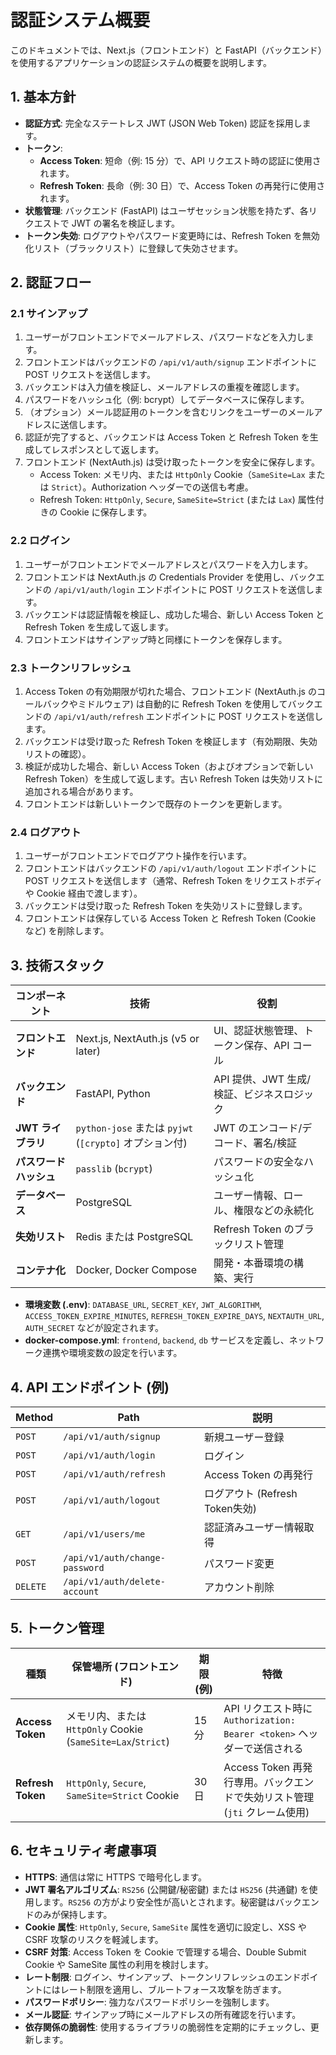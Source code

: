 # 認証システム概要

このドキュメントでは、Next.js（フロントエンド）と FastAPI（バックエンド）を使用するアプリケーションの認証システムの概要を説明します。

## 1. 基本方針

-   **認証方式**: 完全なステートレス JWT (JSON Web Token) 認証を採用します。
-   **トークン**:
    -   **Access Token**: 短命（例: 15 分）で、API リクエスト時の認証に使用されます。
    -   **Refresh Token**: 長命（例: 30 日）で、Access Token の再発行に使用されます。
-   **状態管理**: バックエンド (FastAPI) はユーザセッション状態を持たず、各リクエストで JWT の署名を検証します。
-   **トークン失効**: ログアウトやパスワード変更時には、Refresh Token を無効化リスト（ブラックリスト）に登録して失効させます。

## 2. 認証フロー

### 2.1 サインアップ

1.  ユーザーがフロントエンドでメールアドレス、パスワードなどを入力します。
2.  フロントエンドはバックエンドの `/api/v1/auth/signup` エンドポイントに POST リクエストを送信します。
3.  バックエンドは入力値を検証し、メールアドレスの重複を確認します。
4.  パスワードをハッシュ化（例: bcrypt）してデータベースに保存します。
5.  （オプション）メール認証用のトークンを含むリンクをユーザーのメールアドレスに送信します。
6.  認証が完了すると、バックエンドは Access Token と Refresh Token を生成してレスポンスとして返します。
7.  フロントエンド (NextAuth.js) は受け取ったトークンを安全に保存します。
    -   Access Token: メモリ内、または `HttpOnly` Cookie（`SameSite=Lax` または `Strict`）。Authorization ヘッダーでの送信も考慮。
    -   Refresh Token: `HttpOnly`, `Secure`, `SameSite=Strict` (または `Lax`) 属性付きの Cookie に保存します。

### 2.2 ログイン

1.  ユーザーがフロントエンドでメールアドレスとパスワードを入力します。
2.  フロントエンドは NextAuth.js の Credentials Provider を使用し、バックエンドの `/api/v1/auth/login` エンドポイントに POST リクエストを送信します。
3.  バックエンドは認証情報を検証し、成功した場合、新しい Access Token と Refresh Token を生成して返します。
4.  フロントエンドはサインアップ時と同様にトークンを保存します。

### 2.3 トークンリフレッシュ

1.  Access Token の有効期限が切れた場合、フロントエンド (NextAuth.js のコールバックやミドルウェア) は自動的に Refresh Token を使用してバックエンドの `/api/v1/auth/refresh` エンドポイントに POST リクエストを送信します。
2.  バックエンドは受け取った Refresh Token を検証します（有効期限、失効リストの確認）。
3.  検証が成功した場合、新しい Access Token（およびオプションで新しい Refresh Token）を生成して返します。古い Refresh Token は失効リストに追加される場合があります。
4.  フロントエンドは新しいトークンで既存のトークンを更新します。

### 2.4 ログアウト

1.  ユーザーがフロントエンドでログアウト操作を行います。
2.  フロントエンドはバックエンドの `/api/v1/auth/logout` エンドポイントに POST リクエストを送信します（通常、Refresh Token をリクエストボディや Cookie 経由で渡します）。
3.  バックエンドは受け取った Refresh Token を失効リストに登録します。
4.  フロントエンドは保存している Access Token と Refresh Token (Cookie など) を削除します。

## 3. 技術スタック

| コンポーネント        | 技術                                                 | 役割                                      |
| --------------------- | ---------------------------------------------------- | ----------------------------------------- |
| **フロントエンド**    | Next.js, NextAuth.js (v5 or later)                   | UI、認証状態管理、トークン保存、API コール    |
| **バックエンド**      | FastAPI, Python                                      | API 提供、JWT 生成/検証、ビジネスロジック |
| **JWT ライブラリ**    | `python-jose` または `pyjwt` (`[crypto]` オプション付) | JWT のエンコード/デコード、署名/検証        |
| **パスワードハッシュ**| `passlib` (`bcrypt`)                                 | パスワードの安全なハッシュ化              |
| **データベース**      | PostgreSQL                                           | ユーザー情報、ロール、権限などの永続化    |
| **失効リスト**        | Redis または PostgreSQL                              | Refresh Token のブラックリスト管理        |
| **コンテナ化**        | Docker, Docker Compose                               | 開発・本番環境の構築、実行                |

*   **環境変数 (.env)**: `DATABASE_URL`, `SECRET_KEY`, `JWT_ALGORITHM`, `ACCESS_TOKEN_EXPIRE_MINUTES`, `REFRESH_TOKEN_EXPIRE_DAYS`, `NEXTAUTH_URL`, `AUTH_SECRET` などが設定されます。
*   **docker-compose.yml**: `frontend`, `backend`, `db` サービスを定義し、ネットワーク連携や環境変数の設定を行います。

## 4. API エンドポイント (例)

| Method | Path                           | 説明                     |
| ------ | ------------------------------ | ------------------------ |
| `POST` | `/api/v1/auth/signup`          | 新規ユーザー登録         |
| `POST` | `/api/v1/auth/login`           | ログイン                 |
| `POST` | `/api/v1/auth/refresh`         | Access Token の再発行    |
| `POST` | `/api/v1/auth/logout`          | ログアウト (Refresh Token失効) |
| `GET`  | `/api/v1/users/me`             | 認証済みユーザー情報取得 |
| `POST` | `/api/v1/auth/change-password` | パスワード変更           |
| `DELETE`| `/api/v1/auth/delete-account` | アカウント削除           |

## 5. トークン管理

| 種類          | 保管場所 (フロントエンド)                                       | 期限 (例) | 特徴                                                                 |
| ------------- | ------------------------------------------------------------- | -------- | -------------------------------------------------------------------- |
| **Access Token** | メモリ内、または `HttpOnly` Cookie (`SameSite=Lax`/`Strict`) | 15 分    | API リクエスト時に `Authorization: Bearer <token>` ヘッダーで送信される |
| **Refresh Token**| `HttpOnly`, `Secure`, `SameSite=Strict` Cookie              | 30 日    | Access Token 再発行専用。バックエンドで失効リスト管理 (`jti` クレーム使用) |

## 6. セキュリティ考慮事項

-   **HTTPS**: 通信は常に HTTPS で暗号化します。
-   **JWT 署名アルゴリズム**: `RS256` (公開鍵/秘密鍵) または `HS256` (共通鍵) を使用します。`RS256` の方がより安全性が高いとされます。秘密鍵はバックエンドのみが保持します。
-   **Cookie 属性**: `HttpOnly`, `Secure`, `SameSite` 属性を適切に設定し、XSS や CSRF 攻撃のリスクを軽減します。
-   **CSRF 対策**: Access Token を Cookie で管理する場合、Double Submit Cookie や SameSite 属性の利用を検討します。
-   **レート制限**: ログイン、サインアップ、トークンリフレッシュのエンドポイントにはレート制限を適用し、ブルートフォース攻撃を防ぎます。
-   **パスワードポリシー**: 強力なパスワードポリシーを強制します。
-   **メール認証**: サインアップ時にメールアドレスの所有確認を行います。
-   **依存関係の脆弱性**: 使用するライブラリの脆弱性を定期的にチェックし、更新します。
